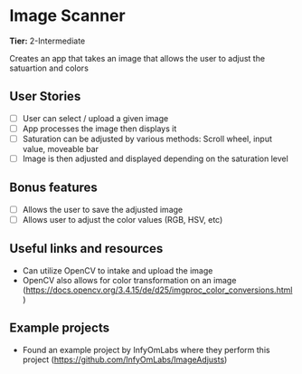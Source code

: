 # Image Scanner

**Tier:** 2-Intermediate

Creates an app that takes an image that allows the user to adjust the satuartion and colors

## User Stories

-   [ ] User can select / upload a given image
-   [ ] App processes the image then displays it
-   [ ] Saturation can be adjusted by various methods: Scroll wheel, input value, moveable bar
-   [ ] Image is then adjusted and displayed depending on the saturation level

## Bonus features

-   [ ] Allows the user to save the adjusted image
-   [ ] Allows user to adjust the color values (RGB, HSV, etc)

## Useful links and resources

-   Can utilize OpenCV to intake and upload the image
-   OpenCV also allows for color transformation on an image (https://docs.opencv.org/3.4.15/de/d25/imgproc_color_conversions.html)

## Example projects

- Found an example project by InfyOmLabs where they perform this project (https://github.com/InfyOmLabs/ImageAdjusts)
